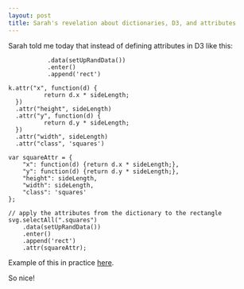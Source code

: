 ```yaml
---
layout: post
title: Sarah's revelation about dictionaries, D3, and attributes
---
```


Sarah told me today that instead of defining attributes in D3 like this: 

```var k = svg.selectAll(".squares")
           .data(setUpRandData())
           .enter()
           .append('rect')

k.attr("x", function(d) {
          return d.x * sideLength;
  })
  .attr("height", sideLength)
  .attr("y", function(d) {
          return d.y * sideLength;
  })
  .attr("width", sideLength)
  .attr("class", 'squares')
```

```// define attributes for rectangles using a dictionary
var squareAttr = {
	"x": function(d) {return d.x * sideLength;},
	"y": function(d) {return d.y * sideLength;},
	"height": sideLength,
	"width": sideLength,
	"class": 'squares'
};

// apply the attributes from the dictionary to the rectangle
svg.selectAll(".squares")
	.data(setUpRandData())
	.enter()
	.append('rect')
	.attr(squareAttr);
```

Example of this in practice [here](http://bl.ocks.org/zanarmstrong/73ce430053eabd1b70fe).

So nice!
